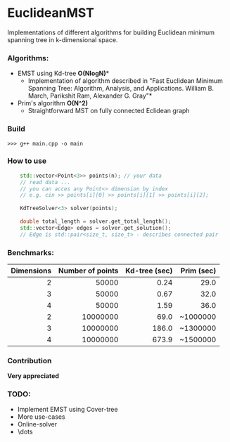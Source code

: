 # EuclideanMST
Implementations of different algorithms for building Euclidean minimum spanning tree in k-dimensional space.
### Algorithms:
  - EMST using Kd-tree __O(NlogN)__*
  	- Implementation of algorithm described in "Fast Euclidean Minimum Spanning Tree: Algorithm, Analysis, 	and Applications. William B. March, Parikshit Ram, Alexander G. Gray"*
  - Prim's algorithm __O(N^2)__
    - Straightforward MST on fully connected Eclidean graph

### Build

```>>> g++ main.cpp -o main```

### How to use

```cpp
    std::vector<Point<3>> points(n); // your data
    // read data ...
    // you can acces any Point<> dimension by index
    // e.g. cin >> points[i][0] >> points[i][1] >> points[i][2]; 
    
    KdTreeSolver<3> solver(points);
    
    double total_length = solver.get_total_length();
    std::vector<Edge> edges = solver.get_solution(); 
    // Edge is std::pair<size_t, size_t> - describes connected pair
```

### Benchmarks:

| Dimensions        | Number of points | Kd-tree (sec)  | Prim (sec) |
| -------------: |-------------:| -----:| ----:|
| 2      | 50000 	| 0.24 	| 29.0 		|
| 3      | 50000 	| 0.67 	| 32.0 		|
| 4      | 50000 	| 1.59 	| 36.0 		|
| 2      | 10000000 | 69.0 	| ~1000000 	|
| 3      | 10000000 | 186.0 | ~1300000 	|
| 4      | 10000000 | 673.9 | ~1500000 	|

### Contribution
__Very appreciated__

### TODO:
- Implement EMST using Cover-tree
- More use-cases
- Online-solver
- \dots